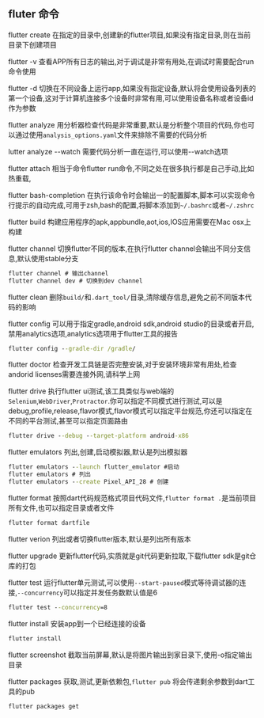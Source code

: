 ## fluter 命令

flutter create 在指定的目录中,创建新的flutter项目,如果没有指定目录,则在当前目录下创建项目

flutter -v 查看APP所有日志的输出,对于调试是非常有用处,在调试时需要配合run命令使用

flutter -d 切换在不同设备上运行app,如果没有指定设备,默认将会使用设备列表的第一个设备,这对于计算机连接多个设备时非常有用,可以使用设备名称或者设备id作为参数

flutter analyze 用分析器检查代码是非常重要,默认是分析整个项目的代码,你也可以通过使用`analysis_options.yaml`文件来排除不需要的代码分析

lutter analyze --watch 需要代码分析一直在运行,可以使用--watch选项

flutter attach 相当于命令flutter run命令,不同之处在很多执行都是自己手动,比如热重载,

flutter bash-completion 在执行该命令时会输出一的配置脚本,脚本可以实现命令行提示的自动完成,可用于zsh,bash的配置,将脚本添加到`~/.bashrc`或者`~/.zshrc`

flutter build 构建应用程序的apk,appbundle,aot,ios,IOS应用需要在Mac osx上构建

flutter channel  切换flutter不同的版本,在执行flutter channel会输出不同分支信息,默认使用stable分支

```cmd
flutter channel # 输出channel
flutter channel dev # 切换到dev channel
```

flutter clean 删除`build/`和`.dart_tool/`目录,清除缓存信息,避免之前不同版本代码的影响

flutter config 可以用于指定gradle,android sdk,android studio的目录或者开启,禁用analytics选项,analytics选项用于flutter工具的报告

```cmd
flutter config --gradle-dir /gradle/
```

flutter doctor 检查开发工具链是否完整安装,对于安装环境非常有用处,检查andorid licenses需要连接外网,请科学上网

flutter drive 执行flutter ui测试,该工具类似与web端的`Selenium`,`WebDriver`,`Protractor`.你可以指定不同模式进行测试,可以是debug,profile,release,flavor模式,flavor模式可以指定平台规范,你还可以指定在不同的平台测试,甚至可以指定页面路由

```cmd
flutter drive --debug --target-platform android-x86
```

flutter emulators 列出,创建,启动模拟器,默认是列出模拟器

```cmd
flutter emulators --launch flutter_emulator #启动
flutter emulators # 列出
flutter emulators --create Pixel_API_28 # 创建
```

flutter format 按照dart代码规范格式项目代码文件,`flutter format .`是当前项目所有文件,也可以指定目录或者文件

```cmd
flutter format dartfile
```

flutter verion  列出或者切换flutter版本,默认是列出所有版本

flutter upgrade 更新flutter代码,实质就是git代码更新拉取,下载flutter sdk是git仓库的打包

flutter test 运行flutter单元测试,可以使用`--start-paused`模式等待调试器的连接,`--concurrency`可以指定并发任务数默认值是6

```cmd
flutter test --concurrency=8
```

flutter install 安装app到一个已经连接的设备

```cmd
flutter install
```

flutter screenshot 截取当前屏幕,默认是将图片输出到家目录下,使用-o指定输出目录

flutter packages 获取,测试,更新依赖包,`flutter pub` 将会传递剩余参数到dart工具的pub

```cmd
flutter packages get
```
